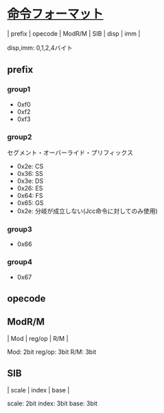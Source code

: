 # [命令フォーマット](https://www.intel.co.jp/content/dam/www/public/ijkk/jp/ja/documents/developer/IA32_Arh_Dev_Man_Vol2A_i.pdf)

| prefix | opecode | ModR/M | SIB | disp | imm |

disp,imm: 0,1,2,4バイト

## prefix

### group1
- 0xf0
- 0xf2
- 0xf3

### group2
セグメント・オーバーライド・プリフィックス
- 0x2e: CS
- 0x36: SS
- 0x3e: DS
- 0x26: ES
- 0x64: FS
- 0x65: GS
- 0x2e: 分岐が成立しない(Jcc命令に対してのみ使用)

### group3
- 0x66

### group4
- 0x67

## opecode

## ModR/M
| Mod | reg/op | R/M |

Mod:	2bit
reg/op:	3bit
R/M:	3bit

## SIB
| scale | index | base |

scale:	2bit
index:	3bit
base:	3bit
